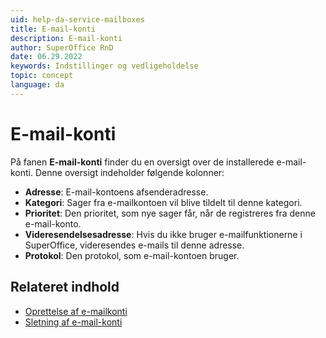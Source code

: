 ```yaml
---
uid: help-da-service-mailboxes
title: E-mail-konti
description: E-mail-konti
author: SuperOffice RnD
date: 06.29.2022
keywords: Indstillinger og vedligeholdelse
topic: concept
language: da
---
```


# E-mail-konti

På fanen **E-mail-konti** finder du en oversigt over de installerede e-mail-konti. Denne oversigt indeholder følgende kolonner:

* **Adresse**: E-mail-kontoens afsenderadresse.
* **Kategori**: Sager fra e-mailkontoen vil blive tildelt til denne kategori.
* **Prioritet**: Den prioritet, som nye sager får, når de registreres fra denne e-mail-konto.
* **Videresendelsesadresse**: Hvis du ikke bruger e-mailfunktionerne i SuperOffice, videresendes e-mails til denne adresse.
* **Protokol**: Den protokol, som e-mail-kontoen bruger.

## Relateret indhold

* [Oprettelse af e-mailkonti][1]
* [Sletning af e-mail-konti][2]

<!-- Referenced links -->
[1]: ../create-mailbox.md
[2]: ../delete-mailbox.md

<!-- Referenced images -->
